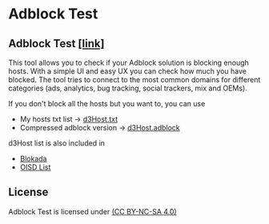 # Adblock Test

## Adblock Test  [[link]](https://adblock.nam.lat)
This tool allows you to check if your Adblock solution is blocking enough hosts. With a simple UI and easy UX you can check how much you have blocked. The tool tries to connect to the most common domains for different categories (ads, analytics, bug tracking, social trackers, mix and OEMs).

If you don't block all the hosts but you want to, you can use
- My hosts txt list -> [d3Host.txt](https://raw.githubusercontent.com/ttvn91/adblock/master/src/d3host.txt)
- Compressed adblock version -> [d3Host.adblock](https://raw.githubusercontent.com/ttvn91/adblock/master/src/d3host.adblock)

d3Host list is also included in 
- [Blokada](https://blokada.org/)
- [OISD List](https://oisd.nl/)

## License

Adblock Test is licensed under [(CC BY-NC-SA 4.0)](https://creativecommons.org/licenses/by-nc-sa/4.0/)
